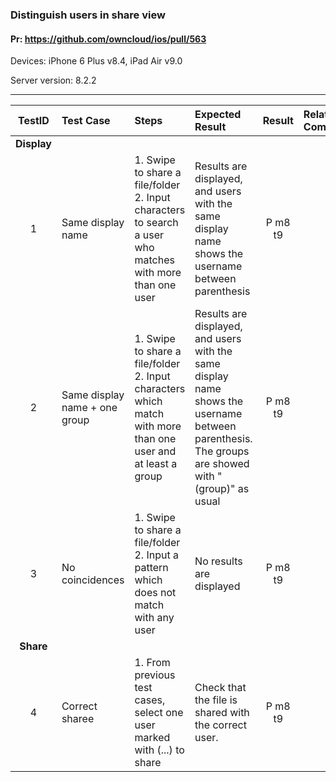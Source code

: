 ###  Distinguish users in share view 

#### Pr: https://github.com/owncloud/ios/pull/563 

Devices: iPhone 6 Plus v8.4, iPad Air v9.0

Server version: 8.2.2


---

 
TestID | Test Case | Steps | Expected Result | Result | Related Comment
:------------: | :------------- | :------------- | :-------------- | :-----:| :------
|**Display**
| 1 |  Same display name  |  1. Swipe to share a file/folder <br>2. Input characters to search a user who matches with more than one user|  Results are displayed, and users with the same display name shows the username between parenthesis | P m8 t9
| 2 |  Same display name + one group |  1. Swipe to share a file/folder <br>2. Input characters which match with more than one user and at least a group|  Results are displayed, and users with the same display name shows the username between parenthesis. The groups are showed with "(group)" as usual | P m8 t9
| 3 | No coincidences | 1. Swipe to share a file/folder<br> 2. Input a pattern which does not match with any user| No results are displayed  | P m8 t9
|**Share**
| 4 |Correct sharee| 1. From previous test cases, select one user marked with (...) to share | Check that the file is shared with the correct user.| P m8 t9
